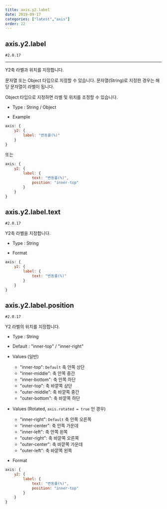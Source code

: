 ```yaml
---
title: axis.y2.label
date: 2019-09-17
categories: ["latest","axis"]
order: 22
---
```


## axis.y2.label

`#2.0.17`

---

Y2축 라벨과 위치를 지정합니다.

문자열 또는 Object 타입으로 지정할 수 있습니다. 문자열(String)로 지정한 경우는 해당 문자열이 라벨이 됩니다.

Object 타입으로 지정하면 라벨 및 위치를 조정할 수 있습니다.

* Type : String / Object

* Example
```javascript
axis: {
	y2: {
		label: "변동률(%)"
	}
}
```
또는
```javascript
axis: {
	y2: {
		label: {
			text: "변동률(%)",
			position: "inner-top"
		}
	}
}
```

## axis.y2.label.text

`#2.0.17`

Y2축 라벨을 지정합니다.

* Type : String

* Format
```javascript
axis: {
	y2: {
		label: {
			text: "변동률(%)"
		}
	}
}
```

## axis.y2.label.position

`#2.0.17`

Y2 라벨의 위치를 지정합니다.

* Type : String

* Default : "inner-top" / "inner-right"

* Values (일반)
	* "inner-top": `Default` 축 안쪽 상단
	* "inner-middle": 축 안쪽 중간
	* "inner-bottom": 축 안쪽 하단
	* "outer-top": 축 바깥쪽 상단
	* "outer-middle": 축 바깥쪽 중간
	* "outer-bottom": 축 바깥쪽 하단

* Values (Rotated, `axis.rotated = true` 인 경우)
	* "inner-right": `Default` 축 안쪽 오른쪽
	* "inner-center": 축 안쪽 가운데
	* "inner-left": 축 안쪽 왼쪽
	* "outer-right": 축 바깥쪽 오른쪽
	* "outer-center": 축 바깥쪽 가운데
	* "outer-left": 축 바깥쪽 왼쪽


* Format
```javascript
axis: {
	y2: {
		label: {
			text: "변동률(%)",
			position: "inner-top"
		}
	}
}
```
